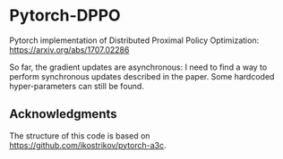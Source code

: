 # Pytorch-DPPO
Pytorch implementation of Distributed Proximal Policy Optimization: https://arxiv.org/abs/1707.02286

So far, the gradient updates are asynchronous: I need to find a way to perform synchronous updates described in the paper. 
Some hardcoded hyper-parameters can still be found.

## Acknowledgments
The structure of this code is based on https://github.com/ikostrikov/pytorch-a3c.
